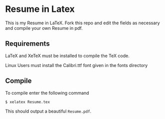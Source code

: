 Resume in Latex
===============

This is my Resume in LaTeX.
Fork this repo and edit the fields as necessary and compile your own Resume in pdf.

Requirements
------------
LaTeX and XeTeX must be installed to compile the TeX code.

Linux Users must install the Calibri.ttf font given in the fonts directory

Compile
-------
To compile enter the following command

```bash
$ xelatex Resume.tex
```
This should output a beautiful ```Resume.pdf```.

